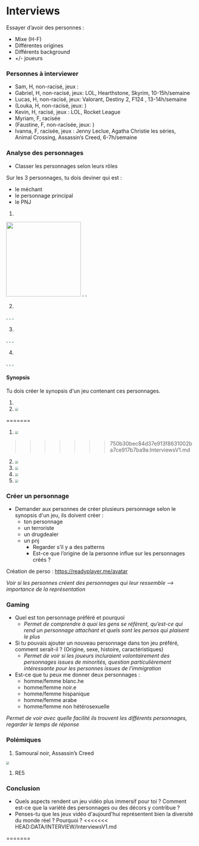 # Interviews

Essayer d’avoir des personnes :

- Mixe (H-F)
- Différentes origines
- Différents background
- +/- joueurs

### Personnes à interviewer

- Sam, H, non-racisé, jeux :
- Gabriel, H, non-racisé, jeux: LOL, Hearthstone, Skyrim, 10-15h/semaine
- Lucas, H, non-racisé, jeux: Valorant, Destiny 2, F124 , 13-14h/semaine
- (Louka, H, non-racisé, jeux: )
- Kevin, H, racisé, jeux : LOL, Rocket League
- Myriam, F, racisée
- (Faustine, F, non-racisée, jeux: )
- Ivanna, F, racisée, jeux : Jenny Leclue, Agatha Christie les séries, Animal Crossing, Assassin’s Creed, 6-7h/semaine

### Analyse des personnages

- Classer les personnages selon leurs rôles

Sur les 3 personnages, tu dois deviner qui est :

- le méchant
- le personnage principal
- le PNJ

1. 

<img src="Personnages\Part1\P1.1.png" width="200" />

<img src="Personnages\Part1\P1.2.png" style="zoom:25%;" />

<img src="Personnages\Part1\P1.3.png" style="zoom:25%;" />

2. 

<img src="Personnages\Part1\P2.1.png" style="zoom:25%;" />

<img src="Personnages\Part1\P2.2.png" style="zoom:25%;" />

<img src="Personnages\Part1\P2.3.png" style="zoom:25%;" />

3. 

<img src="Personnages\Part1\P4.1.png" style="zoom:25%;" />

<img src="Personnages\Part1\P4.2.png" style="zoom:25%;" />

<img src="Personnages\Part1\P4.3.png" style="zoom:25%;" />

4. 

<img src="Personnages\Part1\P5.1.png" style="zoom:25%;" />

<img src="Personnages\Part1\P5.2.png" style="zoom:25%;" />

<img src="Personnages\Part1\P5.3.png" style="zoom:25%;" />



#### Synopsis

Tu dois créer le synopsis d'un jeu contenant ces personnages.

1. 
2. <img src="Personnages\Part2\P1.png" style="zoom:50%;" />
=======
1. <img src="\ma-thesis\DATA\Personnages\Interview\Part2\P1.png" style="zoom:50%;" />
>>>>>>> 750b30bec84d37e913f8631002ba7ce917b7ba9a:InterviewsV1.md





2. <img src="Personnages\Part2\P2.png" style="zoom:50%;" />





3. <img src="Personnages\Part2\P3.png" style="zoom:50%;" />





4. <img src="Personnages\Part2\P4.png" style="zoom:50%;" />





5. <img src="Personnages\Part2\P5.png" style="zoom:50%;" />



### Créer un personnage

- Demander aux personnes de créer plusieurs personnage selon le synopsis d'un jeu, ils doivent créer : 
  - ton personnage
  - un terroriste
  - un drugdealer
  - un pnj
    - Regarder s’il y a des patterns
    - Est-ce que l’origine de la personne influe sur les personnages créés ?

Création de perso : https://readyplayer.me/avatar

*Voir si les personnes créent des personnages qui leur ressemble —> importance de la représentation*

### Gaming

- Quel est ton personnage préféré et pourquoi
  - *Permet de comprendre à quoi les gens se réfèrent, qu’est-ce qui rend un personnage attachant et quels sont les persos qui plaisent le plus*
- Si tu pouvais ajouter un nouveau personnage dans ton jeu préféré, comment serait-il ? (Origine, sexe, histoire, caractéristiques)
  - *Permet de voir si les joueurs incluraient volontairement des personnages issues de minorités, question particulièrement intéressante pour les personnes issues de l’immigration*
- Est-ce que tu peux me donner deux personnages :
  - homme/femme blanc.he
  - homme/femme noir.e
  - homme/femme hispanique
  - homme/femme arabe
  - homme/femme non hétérosexuelle

*Permet de voir avec quelle facilité ils trouvent les différents personnages, regarder le temps de réponse*

### Polémiques

1. Samouraï noir, Assassin’s Creed

<img src="Personnages\Part3\Polémique1.png" style="zoom:50%;" />

1. RE5



### Conclusion

- Quels aspects rendent un jeu vidéo plus immersif pour toi ? Comment est-ce que la variété des personnages ou des décors y contribue ?
- Penses-tu que les jeux vidéo d'aujourd'hui représentent bien la diversité du monde réel ? Pourquoi ?
<<<<<<< HEAD:DATA/INTERVIEW/InterviewsV1.md

=======
